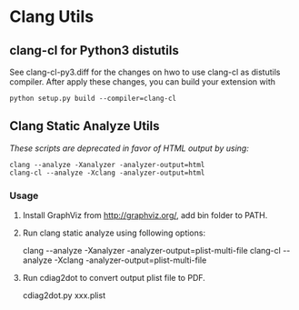 # Clang Utils

## clang-cl for Python3 distutils
See clang-cl-py3.diff for the changes on hwo to use clang-cl as distutils compiler.
After apply these changes, you can build your extension with

	python setup.py build --compiler=clang-cl 

## Clang Static Analyze Utils

*These scripts are deprecated in favor of HTML output by using:*

	clang --analyze -Xanalyzer -analyzer-output=html
	clang-cl --analyze -Xclang -analyzer-output=html

### Usage
1. Install GraphViz from http://graphviz.org/, add bin folder to PATH.

2. Run clang static analyze using following options:

	clang --analyze -Xanalyzer -analyzer-output=plist-multi-file
	clang-cl --analyze -Xclang -analyzer-output=plist-multi-file

3. Run cdiag2dot to convert output plist file to PDF.

	cdiag2dot.py xxx.plist
